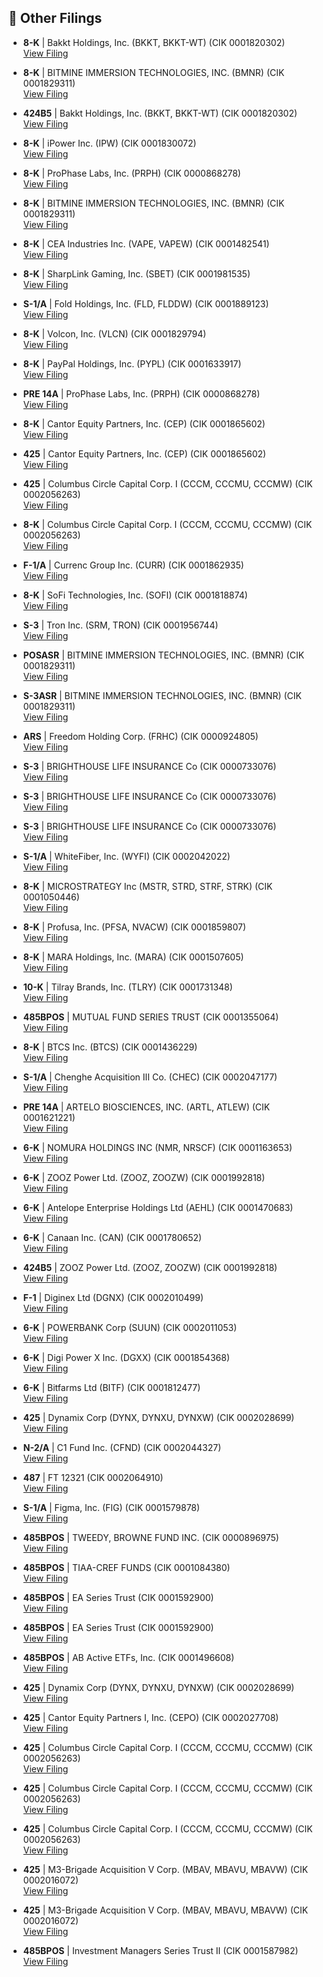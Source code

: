 ## 📁 Other Filings

- **8-K** | Bakkt Holdings, Inc.  (BKKT, BKKT-WT)  (CIK 0001820302)  
  [View Filing](https://www.sec.gov/Archives/edgar/data/1820302/000162828025036239/0001628280-25-036239-index.htm)

- **8-K** | BITMINE IMMERSION TECHNOLOGIES, INC.  (BMNR)  (CIK 0001829311)  
  [View Filing](https://www.sec.gov/Archives/edgar/data/1829311/000149315225011438/0001493152-25-011438-index.htm)

- **424B5** | Bakkt Holdings, Inc.  (BKKT, BKKT-WT)  (CIK 0001820302)  
  [View Filing](https://www.sec.gov/Archives/edgar/data/1820302/000119312525166553/0001193125-25-166553-index.htm)

- **8-K** | iPower Inc.  (IPW)  (CIK 0001830072)  
  [View Filing](https://www.sec.gov/Archives/edgar/data/1830072/000168316825005474/0001683168-25-005474-index.htm)

- **8-K** | ProPhase Labs, Inc.  (PRPH)  (CIK 0000868278)  
  [View Filing](https://www.sec.gov/Archives/edgar/data/868278/000164117225021262/0001641172-25-021262-index.htm)

- **8-K** | BITMINE IMMERSION TECHNOLOGIES, INC.  (BMNR)  (CIK 0001829311)  
  [View Filing](https://www.sec.gov/Archives/edgar/data/1829311/000149315225011466/0001493152-25-011466-index.htm)

- **8-K** | CEA Industries Inc.  (VAPE, VAPEW)  (CIK 0001482541)  
  [View Filing](https://www.sec.gov/Archives/edgar/data/1482541/000164117225021130/0001641172-25-021130-index.htm)

- **8-K** | SharpLink Gaming, Inc.  (SBET)  (CIK 0001981535)  
  [View Filing](https://www.sec.gov/Archives/edgar/data/1981535/000164117225021266/0001641172-25-021266-index.htm)

- **S-1/A** | Fold Holdings, Inc.  (FLD, FLDDW)  (CIK 0001889123)  
  [View Filing](https://www.sec.gov/Archives/edgar/data/1889123/000121390025068264/0001213900-25-068264-index.htm)

- **8-K** | Volcon, Inc.  (VLCN)  (CIK 0001829794)  
  [View Filing](https://www.sec.gov/Archives/edgar/data/1829794/000168316825005458/0001683168-25-005458-index.htm)

- **8-K** | PayPal Holdings, Inc.  (PYPL)  (CIK 0001633917)  
  [View Filing](https://www.sec.gov/Archives/edgar/data/1633917/000163391725000158/0001633917-25-000158-index.htm)

- **PRE 14A** | ProPhase Labs, Inc.  (PRPH)  (CIK 0000868278)  
  [View Filing](https://www.sec.gov/Archives/edgar/data/868278/000164117225021187/0001641172-25-021187-index.htm)

- **8-K** | Cantor Equity Partners, Inc.  (CEP)  (CIK 0001865602)  
  [View Filing](https://www.sec.gov/Archives/edgar/data/1865602/000121390025068458/0001213900-25-068458-index.htm)

- **425** | Cantor Equity Partners, Inc.  (CEP)  (CIK 0001865602)  
  [View Filing](https://www.sec.gov/Archives/edgar/data/1865602/000121390025068460/0001213900-25-068460-index.htm)

- **425** | Columbus Circle Capital Corp. I  (CCCM, CCCMU, CCCMW)  (CIK 0002056263)  
  [View Filing](https://www.sec.gov/Archives/edgar/data/2056263/000121390025068245/0001213900-25-068245-index.htm)

- **8-K** | Columbus Circle Capital Corp. I  (CCCM, CCCMU, CCCMW)  (CIK 0002056263)  
  [View Filing](https://www.sec.gov/Archives/edgar/data/2056263/000121390025068239/0001213900-25-068239-index.htm)

- **F-1/A** | Currenc Group Inc.  (CURR)  (CIK 0001862935)  
  [View Filing](https://www.sec.gov/Archives/edgar/data/1862935/000164117225021201/0001641172-25-021201-index.htm)

- **8-K** | SoFi Technologies, Inc.  (SOFI)  (CIK 0001818874)  
  [View Filing](https://www.sec.gov/Archives/edgar/data/1818874/000181887425000148/0001818874-25-000148-index.htm)

- **S-3** | Tron Inc.  (SRM, TRON)  (CIK 0001956744)  
  [View Filing](https://www.sec.gov/Archives/edgar/data/1956744/000164117225021114/0001641172-25-021114-index.htm)

- **POSASR** | BITMINE IMMERSION TECHNOLOGIES, INC.  (BMNR)  (CIK 0001829311)  
  [View Filing](https://www.sec.gov/Archives/edgar/data/1829311/000149315225011460/0001493152-25-011460-index.htm)

- **S-3ASR** | BITMINE IMMERSION TECHNOLOGIES, INC.  (BMNR)  (CIK 0001829311)  
  [View Filing](https://www.sec.gov/Archives/edgar/data/1829311/000164117225021194/0001641172-25-021194-index.htm)

- **ARS** | Freedom Holding Corp.  (FRHC)  (CIK 0000924805)  
  [View Filing](https://www.sec.gov/Archives/edgar/data/924805/000092480525000027/0000924805-25-000027-index.htm)

- **S-3** | BRIGHTHOUSE LIFE INSURANCE Co  (CIK 0000733076)  
  [View Filing](https://www.sec.gov/Archives/edgar/data/733076/000119312525167350/0001193125-25-167350-index.htm)

- **S-3** | BRIGHTHOUSE LIFE INSURANCE Co  (CIK 0000733076)  
  [View Filing](https://www.sec.gov/Archives/edgar/data/733076/000119312525167303/0001193125-25-167303-index.htm)

- **S-3** | BRIGHTHOUSE LIFE INSURANCE Co  (CIK 0000733076)  
  [View Filing](https://www.sec.gov/Archives/edgar/data/733076/000119312525167379/0001193125-25-167379-index.htm)

- **S-1/A** | WhiteFiber, Inc.  (WYFI)  (CIK 0002042022)  
  [View Filing](https://www.sec.gov/Archives/edgar/data/2042022/000121390025068434/0001213900-25-068434-index.htm)

- **8-K** | MICROSTRATEGY Inc  (MSTR, STRD, STRF, STRK)  (CIK 0001050446)  
  [View Filing](https://www.sec.gov/Archives/edgar/data/1050446/000095017025098938/0000950170-25-098938-index.htm)

- **8-K** | Profusa, Inc.  (PFSA, NVACW)  (CIK 0001859807)  
  [View Filing](https://www.sec.gov/Archives/edgar/data/1859807/000121390025067855/0001213900-25-067855-index.htm)

- **8-K** | MARA Holdings, Inc.  (MARA)  (CIK 0001507605)  
  [View Filing](https://www.sec.gov/Archives/edgar/data/1507605/000095014225002027/0000950142-25-002027-index.htm)

- **10-K** | Tilray Brands, Inc.  (TLRY)  (CIK 0001731348)  
  [View Filing](https://www.sec.gov/Archives/edgar/data/1731348/000143774925023703/0001437749-25-023703-index.htm)

- **485BPOS** | MUTUAL FUND SERIES TRUST  (CIK 0001355064)  
  [View Filing](https://www.sec.gov/Archives/edgar/data/1355064/000158064225004530/0001580642-25-004530-index.htm)

- **8-K** | BTCS Inc.  (BTCS)  (CIK 0001436229)  
  [View Filing](https://www.sec.gov/Archives/edgar/data/1436229/000149315225011437/0001493152-25-011437-index.htm)

- **S-1/A** | Chenghe Acquisition III Co.  (CHEC)  (CIK 0002047177)  
  [View Filing](https://www.sec.gov/Archives/edgar/data/2047177/000121390025067839/0001213900-25-067839-index.htm)

- **PRE 14A** | ARTELO BIOSCIENCES, INC.  (ARTL, ATLEW)  (CIK 0001621221)  
  [View Filing](https://www.sec.gov/Archives/edgar/data/1621221/000164033425001329/0001640334-25-001329-index.htm)

- **6-K** | NOMURA HOLDINGS INC  (NMR, NRSCF)  (CIK 0001163653)  
  [View Filing](https://www.sec.gov/Archives/edgar/data/1163653/000119312525167088/0001193125-25-167088-index.htm)

- **6-K** | ZOOZ Power Ltd.  (ZOOZ, ZOOZW)  (CIK 0001992818)  
  [View Filing](https://www.sec.gov/Archives/edgar/data/1992818/000164117225021267/0001641172-25-021267-index.htm)

- **6-K** | Antelope Enterprise Holdings Ltd  (AEHL)  (CIK 0001470683)  
  [View Filing](https://www.sec.gov/Archives/edgar/data/1470683/000164117225021279/0001641172-25-021279-index.htm)

- **6-K** | Canaan Inc.  (CAN)  (CIK 0001780652)  
  [View Filing](https://www.sec.gov/Archives/edgar/data/1780652/000110465925071419/0001104659-25-071419-index.htm)

- **424B5** | ZOOZ Power Ltd.  (ZOOZ, ZOOZW)  (CIK 0001992818)  
  [View Filing](https://www.sec.gov/Archives/edgar/data/1992818/000164117225021270/0001641172-25-021270-index.htm)

- **F-1** | Diginex Ltd  (DGNX)  (CIK 0002010499)  
  [View Filing](https://www.sec.gov/Archives/edgar/data/2010499/000164117225021080/0001641172-25-021080-index.htm)

- **6-K** | POWERBANK Corp  (SUUN)  (CIK 0002011053)  
  [View Filing](https://www.sec.gov/Archives/edgar/data/2011053/000149315225011467/0001493152-25-011467-index.htm)

- **6-K** | Digi Power X Inc.  (DGXX)  (CIK 0001854368)  
  [View Filing](https://www.sec.gov/Archives/edgar/data/1854368/000121390025067898/0001213900-25-067898-index.htm)

- **6-K** | Bitfarms Ltd  (BITF)  (CIK 0001812477)  
  [View Filing](https://www.sec.gov/Archives/edgar/data/1812477/000121390025068395/0001213900-25-068395-index.htm)

- **425** | Dynamix Corp  (DYNX, DYNXU, DYNXW)  (CIK 0002028699)  
  [View Filing](https://www.sec.gov/Archives/edgar/data/2028699/000121390025068163/0001213900-25-068163-index.htm)

- **N-2/A** | C1 Fund Inc.  (CFND)  (CIK 0002044327)  
  [View Filing](https://www.sec.gov/Archives/edgar/data/2044327/000110465925070933/0001104659-25-070933-index.htm)

- **487** | FT 12321  (CIK 0002064910)  
  [View Filing](https://www.sec.gov/Archives/edgar/data/2064910/000144554625005125/0001445546-25-005125-index.htm)

- **S-1/A** | Figma, Inc.  (FIG)  (CIK 0001579878)  
  [View Filing](https://www.sec.gov/Archives/edgar/data/1579878/000162828025036090/0001628280-25-036090-index.htm)

- **485BPOS** | TWEEDY, BROWNE FUND INC.  (CIK 0000896975)  
  [View Filing](https://www.sec.gov/Archives/edgar/data/896975/000119312525167896/0001193125-25-167896-index.htm)

- **485BPOS** | TIAA-CREF FUNDS  (CIK 0001084380)  
  [View Filing](https://www.sec.gov/Archives/edgar/data/1084380/000093041325002260/0000930413-25-002260-index.htm)

- **485BPOS** | EA Series Trust  (CIK 0001592900)  
  [View Filing](https://www.sec.gov/Archives/edgar/data/1592900/000159290025001835/0001592900-25-001835-index.htm)

- **485BPOS** | EA Series Trust  (CIK 0001592900)  
  [View Filing](https://www.sec.gov/Archives/edgar/data/1592900/000159290025001900/0001592900-25-001900-index.htm)

- **485BPOS** | AB Active ETFs, Inc.  (CIK 0001496608)  
  [View Filing](https://www.sec.gov/Archives/edgar/data/1496608/000091957425004245/0000919574-25-004245-index.htm)

- **425** | Dynamix Corp  (DYNX, DYNXU, DYNXW)  (CIK 0002028699)  
  [View Filing](https://www.sec.gov/Archives/edgar/data/2028699/000121390025068284/0001213900-25-068284-index.htm)

- **425** | Cantor Equity Partners I, Inc.  (CEPO)  (CIK 0002027708)  
  [View Filing](https://www.sec.gov/Archives/edgar/data/2027708/000121390025068206/0001213900-25-068206-index.htm)

- **425** | Columbus Circle Capital Corp. I  (CCCM, CCCMU, CCCMW)  (CIK 0002056263)  
  [View Filing](https://www.sec.gov/Archives/edgar/data/2056263/000121390025068355/0001213900-25-068355-index.htm)

- **425** | Columbus Circle Capital Corp. I  (CCCM, CCCMU, CCCMW)  (CIK 0002056263)  
  [View Filing](https://www.sec.gov/Archives/edgar/data/2056263/000121390025068357/0001213900-25-068357-index.htm)

- **425** | Columbus Circle Capital Corp. I  (CCCM, CCCMU, CCCMW)  (CIK 0002056263)  
  [View Filing](https://www.sec.gov/Archives/edgar/data/2056263/000121390025068356/0001213900-25-068356-index.htm)

- **425** | M3-Brigade Acquisition V Corp.  (MBAV, MBAVU, MBAVW)  (CIK 0002016072)  
  [View Filing](https://www.sec.gov/Archives/edgar/data/2016072/000121390025067843/0001213900-25-067843-index.htm)

- **425** | M3-Brigade Acquisition V Corp.  (MBAV, MBAVU, MBAVW)  (CIK 0002016072)  
  [View Filing](https://www.sec.gov/Archives/edgar/data/2016072/000121390025068392/0001213900-25-068392-index.htm)

- **485BPOS** | Investment Managers Series Trust II  (CIK 0001587982)  
  [View Filing](https://www.sec.gov/Archives/edgar/data/1587982/000121390025068124/0001213900-25-068124-index.htm)

